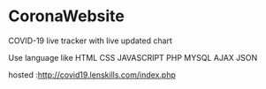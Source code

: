 # CoronaWebsite
COVID-19 live tracker with live updated chart

Use language like HTML CSS JAVASCRIPT PHP MYSQL AJAX JSON

hosted :http://covid19.lenskills.com/index.php

